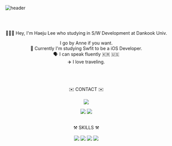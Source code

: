 ![header](https://capsule-render.vercel.app/api?type=waving&color=0:ddd6f3,100:faaca8&height=300&section=header&text=Hey,%20Lovely%20to%20meet%20you!&fontSize=70&fontColor=FAFAFA&animation=fadeIn&desc=Haeju's%20Github%20Profile&descAlignY=65&descAlign=82)

<br><br>  
<div align=center>
  👩🏻‍💻 Hey, I'm Haeju Lee who studying in S/W Development at Dankook Univ.   
  
  I go by Anne if you want.  
  🍎 Currently I'm studying Swfit to be a iOS Developer.  
  🗣 I can speak fluently 🇰🇷 🇺🇸  
  ✈️ I love traveling.
  
  
  <br><br>  
<div align=center> 
✉️ CONTACT ✉️
  <br><br>  
  <img src="https://img.shields.io/badge/heyjudelee98@gmail.com-EA4335?style=for-the-badge&logo=gmail&logoColor=white">  
  
  <a href="https://www.instagram.com/had2_you"><img src="https://img.shields.io/badge/instagram-E4405F?style=for-the-badge&logo=instagram&logoColor=white"></a>
  <a href="https://blog.naver.com/8203015"><img src="https://img.shields.io/badge/blog-03C75A?style=for-the-badge&logo=naver&logoColor=white"></a>
<br><br>   
  
  
  
  <div align=center> 
⚒️ SKILLS ⚒️
      <br><br>  
      <img src="https://img.shields.io/badge/iOS-000000?style=for-the-badge&logo=ios&logoColor=white"></a>
      <img src="https://img.shields.io/badge/swift-F05138?style=for-the-badge&logo=swift&logoColor=white"></a>
      <img src="https://img.shields.io/badge/xcode-147EFB?style=for-the-badge&logo=xcode&logoColor=white"></a>
      <img src="https://img.shields.io/badge/C++-00599C?style=for-the-badge&logo=cplusplus&logoColor=white"></a>
      
